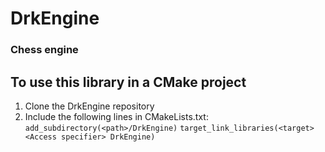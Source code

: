
# DrkEngine

### Chess engine


## To use this library in a CMake project
1. Clone the DrkEngine repository
2. Include the following lines in CMakeLists.txt:
``` add_subdirectory(<path>/DrkEngine) ```
``` target_link_libraries(<target> <Access specifier> DrkEngine) ```
